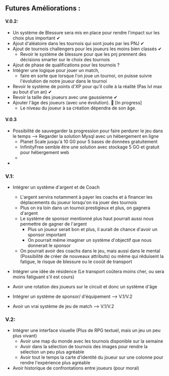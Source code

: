 ## Futures Améliorations :

#### V.0.2:
- Un système de Blessure sera mis en place pour rendre l'impact sur les choix plus important ✔
- Ajout d'aléatoire dans les tournois qui sont joués par les PNJ ✔
- Ajout de tournois challengers pour les joueurs les moins bien classés ✔
  - Revoir le système de blessure pour que les pnj prennent des décisions smarter sur le choix des tournois
- Ajout de phase de qualifications pour les tournois ? 
- Intégrer une logique pour jouer un match, 
  - faire en sorte que lorsque l'on joue un tournoi, on puisse suivre l'évolution de notre joueur dans le tournoi
- Revoir le système de points d'XP pour qu'il colle à la réalité (Pas lvl max au bout d'un an) ✔
- Revoir la taille des joueurs avec une gaussienne ✔
- Ajouter l'âge des joueurs (avec une évolution). 🚧 [In progress]
    - Le niveau du joueur à sa création dépendra de son âge. 

#### V.0.3
- Possibilité de sauvegarder la progression pour faire perdurer le jeu dans le temps
  --> Regarder la solution Mysql avec un hébergement en ligne
    - Planet Scale jusqu'à 10 G0 pour 5 bases de données gratuitement
    - InfinityFree semble être une solution avec stockage 5 GO et gratuit pour hébergement web
    - 
- 
### V.1:
- Intégrer un système d'argent et de Coach 
    - L'argent servira notamment à payer les coachs et à financer les déplacements du joueur lorsqu'on ira jouer des tournois
    - Plus on ira loin dans un tournoi prestigieux et plus, on gagnera d'argent
    - Le système de sponsor mentionné plus haut pourrait aussi nous permettre de gagner de l'argent
        - Plus un joueur serait bon et plus, il aurait de chance d'avoir un sponsor important
        - On pourrait même imaginer un système d'objectif que nous donnerait le sponsor
    - On pourrait avoir des coachs dans le jeu, mais aussi dans le mental (Possibilité de créer de nouveaux attributs) ou même qui réduisent la fatigue, le risque de blessure ou le cooût de transport

- Intégrer une idée de résidence (Le transport coûtera moins cher, ou sera moins fatiguant s'il est cours)
- Avoir une rotation des joueurs sur le circuit et donc un système d'âge
- Intégrer un système de sponsor/ d'équipement --> V.1/V.2
- Avoir un vrai système de jeu de match --> V.1/V.2


### V.2:
- Intégrer une interface visuelle (Plus de RPG textuel, mais un jeu un peu plus vivant)
  - Avoir une map du monde avec les tournois disponible sur la semaine
  - Avoir dans la sélection de tournois des images pour rendre la sélection un peu plus agréable
  - Avoir tout le temps la carte d'identité du joueur sur une colonne pour rendre l'expérience plus agréable
- Avoir historique de confrontations entre joueurs (pour moral) 

